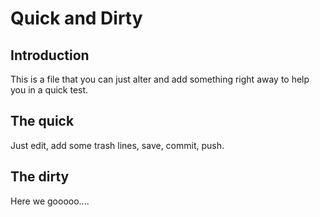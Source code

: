 # Quick and Dirty

## Introduction

This is a file that you can just alter and add something right away to help you in a quick test.

## The quick

Just edit, add some trash lines, save, commit, push.

## The dirty

Here we gooooo....

